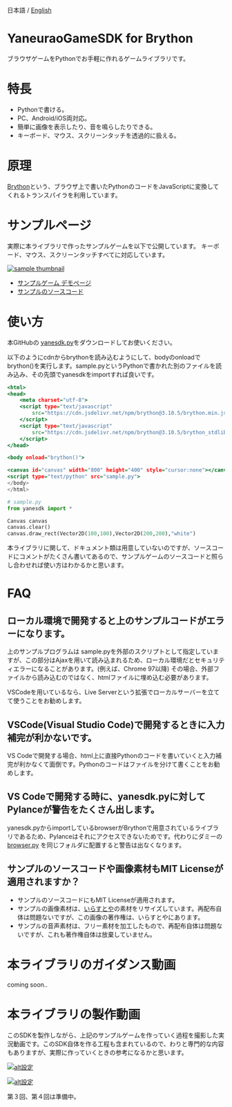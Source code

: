 日本語 / [English](readme-en.md)

# YaneuraoGameSDK for Brython

ブラウザゲームをPythonでお手軽に作れるゲームライブラリです。

# 特長

- Pythonで書ける。
- PC、Android/iOS両対応。
- 簡単に画像を表示したり、音を鳴らしたりできる。
- キーボード、マウス、スクリーンタッチを透過的に扱える。

# 原理

[Brython](https://brython.info/)という、ブラウザ上で書いたPythonのコードをJavaScriptに変換してくれるトランスパイラを利用しています。

# サンプルページ

実際に本ライブラリで作ったサンプルゲームを以下で公開しています。
キーボード、マウス、スクリーンタッチすべてに対応しています。

[![sample thumbnail](https://yaneurao.github.io/yanesdk-for-brython/gif/sample-thumb.png)](https://yaneurao.github.io/yanesdk-for-brython/)

- [サンプルゲーム デモページ](https://yaneurao.github.io/yanesdk-for-brython/)
- [サンプルのソースコード](https://github.com/yaneurao/yanesdk-for-brython/blob/main/docs/)

# 使い方

本GitHubの [yanesdk.py](https://github.com/yaneurao/yanesdk-for-brython/blob/main/yanesdk/yanesdk.py)をダウンロードしてお使いください。

以下のようにcdnからbrythonを読み込むようにして、bodyのonloadでbrython()を実行します。sample.pyというPythonで書かれた別のファイルを読み込み、その先頭でyanesdkをimportすれば良いです。

```sample.html
<html>
<head>
    <meta charset="utf-8">
    <script type="text/javascript"
        src="https://cdn.jsdelivr.net/npm/brython@3.10.5/brython.min.js">
    </script>
    <script type="text/javascript"
        src="https://cdn.jsdelivr.net/npm/brython@3.10.5/brython_stdlib.js">
    </script>
</head>

<body onload="brython()">

<canvas id="canvas" width="800" height="400" style="cursor:none"></canvas>
<script type="text/python" src="sample.py">
</body>
</html>
```

```sample.py
# sample.py
from yanesdk import *

Canvas canvas
canvas.clear()
canvas.draw_rect(Vector2D(100,100),Vector2D(200,200),"white")
```

本ライブラリに関して、ドキュメント類は用意していないのですが、ソースコードにコメントがたくさん書いてあるので、サンプルゲームのソースコードと照らし合わせれば使い方はわかるかと思います。

# FAQ

## ローカル環境で開発すると上のサンプルコードがエラーになります。

上のサンプルプログラムは sample.pyを外部のスクリプトとして指定していますが、この部分はAjaxを用いて読み込まれるため、ローカル環境だとセキュリティエラーになることがあります。(例えば、Chrome 97以降) その場合、外部ファイルから読み込むのではなく、htmlファイルに埋め込む必要があります。

VSCodeを用いているなら、Live Serverという拡張でローカルサーバーを立てて使うことをお勧めします。

## VSCode(Visual Studio Code)で開発するときに入力補完が利かないです。

VS Codeで開発する場合、html上に直接Pythonのコードを書いていくと入力補完が利かなくて面倒です。Pythonのコードはファイルを分けて書くことをお勧めします。

## VS Codeで開発する時に、yanesdk.pyに対してPylanceが警告をたくさん出します。

yanesdk.pyからimportしているbrowserがBrythonで用意されているライブラリであるため、Pylanceはそれにアクセスできないためです。代わりにダミーの[browser.py](https://github.com/yaneurao/yanesdk-for-brython/blob/main/yanesdk/browser.py) を同じフォルダに配置すると警告は出なくなります。

## サンプルのソースコードや画像素材もMIT Licenseが適用されますか？

- サンプルのソースコードにもMIT Licenseが適用されます。
- サンプルの画像素材は、[いらすとや](https://www.irasutoya.com/)の素材をリサイズしています。再配布自体は問題ないですが、この画像の著作権は、いらすとやにあります。
- サンプルの音声素材は、フリー素材を加工したもので、再配布自体は問題ないですが、これも著作権自体は放棄していません。

# 本ライブラリのガイダンス動画

coming soon..

# 本ライブラリの製作動画

このSDKを製作しながら、上記のサンプルゲームを作っていく過程を撮影した実況動画です。このSDK自体を作る工程も含まれているので、わりと専門的な内容もありますが、実際に作っていくときの参考になるかと思います。

[![alt設定](http://img.youtube.com/vi/CVWYS_9ZtfM/mqdefault.jpg)](https://www.youtube.com/watch?v=CVWYS_9ZtfM)

[![alt設定](http://img.youtube.com/vi/TviN9fnl89o/mqdefault.jpg)](https://www.youtube.com/watch?v=TviN9fnl89o)

第３回、第４回は準備中。
